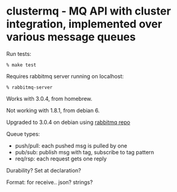 # clustermq - MQ API with cluster integration, implemented over various message queues

Run tests:

    % make test

Requires rabbitmq server running on localhost:

    % rabbitmq-server

Works with 3.0.4, from homebrew.

Not working with 1.8.1, from debian 6.

Upgraded to 3.0.4 on debian using [rabbitmq repo](http://www.rabbitmq.com/install-debian.html)


Queue types:

- push/pull: each pushed msg is pulled by one
- pub/sub: publish msg with tag, subscribe to tag pattern
- req/rsp: each request gets one reply

Durability? Set at declaration?

Format: for receive.. json? strings?

